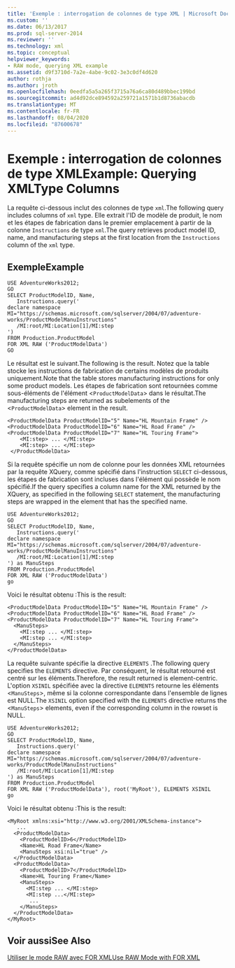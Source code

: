 ```yaml
---
title: 'Exemple : interrogation de colonnes de type XML | Microsoft Docs'
ms.custom: ''
ms.date: 06/13/2017
ms.prod: sql-server-2014
ms.reviewer: ''
ms.technology: xml
ms.topic: conceptual
helpviewer_keywords:
- RAW mode, querying XML example
ms.assetid: d9f3710d-7a2e-4abe-9c02-3e3c0df4d620
author: rothja
ms.author: jroth
ms.openlocfilehash: 0eedfa5a5a265f3715a76a6ca80d489bbec199bd
ms.sourcegitcommit: ad4d92dce894592a259721a1571b1d8736abacdb
ms.translationtype: MT
ms.contentlocale: fr-FR
ms.lasthandoff: 08/04/2020
ms.locfileid: "87600678"
---
```

# <a name="example-querying-xmltype-columns"></a><span data-ttu-id="53db1-102">Exemple : interrogation de colonnes de type XML</span><span class="sxs-lookup"><span data-stu-id="53db1-102">Example: Querying XMLType Columns</span></span>
  <span data-ttu-id="53db1-103">La requête ci-dessous inclut des colonnes de type `xml`.</span><span class="sxs-lookup"><span data-stu-id="53db1-103">The following query includes columns of `xml` type.</span></span> <span data-ttu-id="53db1-104">Elle extrait l'ID de modèle de produit, le nom et les étapes de fabrication dans le premier emplacement à partir de la colonne `Instructions` de type `xml`.</span><span class="sxs-lookup"><span data-stu-id="53db1-104">The query retrieves product model ID, name, and manufacturing steps at the first location from the `Instructions` column of the `xml` type.</span></span>  
  
## <a name="example"></a><span data-ttu-id="53db1-105">Exemple</span><span class="sxs-lookup"><span data-stu-id="53db1-105">Example</span></span>  
  
```  
USE AdventureWorks2012;  
GO  
SELECT ProductModelID, Name,  
   Instructions.query('  
declare namespace MI="https://schemas.microsoft.com/sqlserver/2004/07/adventure-works/ProductModelManuInstructions"  
   /MI:root/MI:Location[1]/MI:step  
')   
FROM Production.ProductModel  
FOR XML RAW ('ProductModelData')  
GO  
```  
  
 <span data-ttu-id="53db1-106">Le résultat est le suivant.</span><span class="sxs-lookup"><span data-stu-id="53db1-106">The following is the result.</span></span> <span data-ttu-id="53db1-107">Notez que la table stocke les instructions de fabrication de certains modèles de produits uniquement.</span><span class="sxs-lookup"><span data-stu-id="53db1-107">Note that the table stores manufacturing instructions for only some product models.</span></span> <span data-ttu-id="53db1-108">Les étapes de fabrication sont retournées comme sous-éléments de l'élément <`ProductModelData`> dans le résultat.</span><span class="sxs-lookup"><span data-stu-id="53db1-108">The manufacturing steps are returned as subelements of the <`ProductModelData`> element in the result.</span></span>  
  
```  
<ProductModelData ProductModelID="5" Name="HL Mountain Frame" />  
<ProductModelData ProductModelID="6" Name="HL Road Frame" />  
<ProductModelData ProductModelID="7" Name="HL Touring Frame">  
    <MI:step> ... </MI:step>  
    <MI:step> ... </MI:step>  
 </ProductModelData>  
```  
  
 <span data-ttu-id="53db1-109">Si la requête spécifie un nom de colonne pour les données XML retournées par la requête XQuery, comme spécifié dans l'instruction `SELECT` ci-dessous, les étapes de fabrication sont incluses dans l'élément qui possède le nom spécifié.</span><span class="sxs-lookup"><span data-stu-id="53db1-109">If the query specifies a column name for the XML returned by the XQuery, as specified in the following `SELECT` statement, the manufacturing steps are wrapped in the element that has the specified name.</span></span>  
  
```  
USE AdventureWorks2012;  
GO  
SELECT ProductModelID, Name,  
   Instructions.query('  
declare namespace MI="https://schemas.microsoft.com/sqlserver/2004/07/adventure-works/ProductModelManuInstructions"  
   /MI:root/MI:Location[1]/MI:step  
') as ManuSteps  
FROM Production.ProductModel  
FOR XML RAW ('ProductModelData')  
go  
```  
  
 <span data-ttu-id="53db1-110">Voici le résultat obtenu :</span><span class="sxs-lookup"><span data-stu-id="53db1-110">This is the result:</span></span>  
  
```  
<ProductModelData ProductModelID="5" Name="HL Mountain Frame" />  
<ProductModelData ProductModelID="6" Name="HL Road Frame" />  
<ProductModelData ProductModelID="7" Name="HL Touring Frame">  
  <ManuSteps>  
    <MI:step ... </MI:step>  
    <MI:step ... </MI:step>  
  </ManuSteps>  
</ProductModelData>  
```  
  
 <span data-ttu-id="53db1-111">La requête suivante spécifie la directive `ELEMENTS` .</span><span class="sxs-lookup"><span data-stu-id="53db1-111">The following query specifies the `ELEMENTS` directive.</span></span> <span data-ttu-id="53db1-112">Par conséquent, le résultat retourné est centré sur les éléments.</span><span class="sxs-lookup"><span data-stu-id="53db1-112">Therefore, the result returned is element-centric.</span></span> <span data-ttu-id="53db1-113">L'option `XSINIL` spécifiée avec la directive `ELEMENTS` retourne les éléments <`ManuSteps`>, même si la colonne correspondante dans l'ensemble de lignes est NULL.</span><span class="sxs-lookup"><span data-stu-id="53db1-113">The `XSINIL` option specified with the `ELEMENTS` directive returns the <`ManuSteps`> elements, even if the corresponding column in the rowset is NULL.</span></span>  
  
```  
USE AdventureWorks2012;  
GO  
SELECT ProductModelID, Name,  
   Instructions.query('  
declare namespace MI="https://schemas.microsoft.com/sqlserver/2004/07/adventure-works/ProductModelManuInstructions"  
   /MI:root/MI:Location[1]/MI:step  
') as ManuSteps  
FROM Production.ProductModel  
FOR XML RAW ('ProductModelData'), root('MyRoot'), ELEMENTS XSINIL  
go  
```  
  
 <span data-ttu-id="53db1-114">Voici le résultat obtenu :</span><span class="sxs-lookup"><span data-stu-id="53db1-114">This is the result:</span></span>  
  
```  
<MyRoot xmlns:xsi="http://www.w3.org/2001/XMLSchema-instance">  
   ...  
  <ProductModelData>  
    <ProductModelID>6</ProductModelID>  
    <Name>HL Road Frame</Name>  
    <ManuSteps xsi:nil="true" />  
  </ProductModelData>  
  <ProductModelData>  
    <ProductModelID>7</ProductModelID>  
    <Name>HL Touring Frame</Name>  
    <ManuSteps>  
      <MI:step ... </MI:step>  
      <MI:step ...</MI:step>  
       ...  
    </ManuSteps>  
  </ProductModelData>  
</MyRoot>  
```  
  
## <a name="see-also"></a><span data-ttu-id="53db1-115">Voir aussi</span><span class="sxs-lookup"><span data-stu-id="53db1-115">See Also</span></span>  
 [<span data-ttu-id="53db1-116">Utiliser le mode RAW avec FOR XML</span><span class="sxs-lookup"><span data-stu-id="53db1-116">Use RAW Mode with FOR XML</span></span>](use-raw-mode-with-for-xml.md)  
  
  
